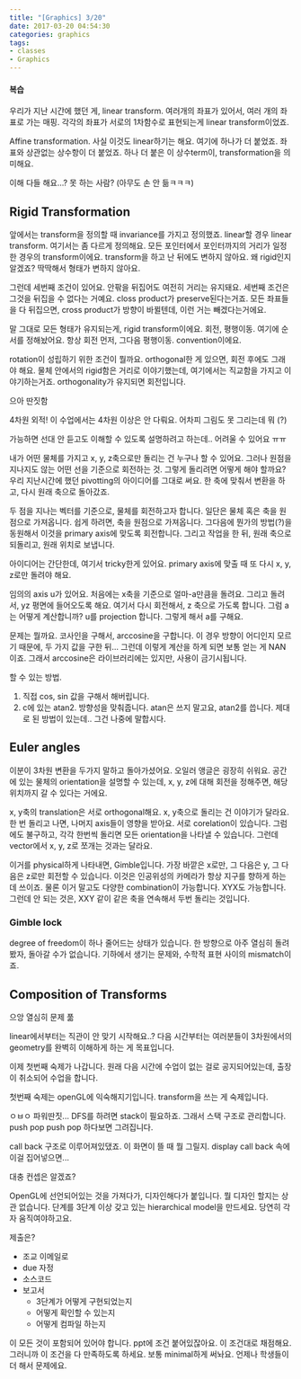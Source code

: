 ```yaml
---
title: "[Graphics] 3/20"
date: 2017-03-20 04:54:30
categories: graphics
tags:
- classes
- Graphics
---
```

#### 복습
우리가 지난 시간에 했던 게, linear transform.
여러개의 좌표가 있어서, 여러 개의 좌표로 가는 매핑.
각각의 좌표가 서로의 1차함수로 표현되는게 linear transform이었죠.

Affine transformation.
사실 이것도 linear하기는 해요.
여기에 하나가 더 붙었죠.
좌표와 상관없는 상수항이 더 붙었죠.
하나 더 붙은 이 상수term이, transformation을 의미해요.

이해 다들 해요...?
못 하는 사람? (아무도 손 안 듦ㅋㅋㅋ)
<!-- more -->

## Rigid Transformation

앞에서는 transform을 정의할 때 invariance를 가지고 정의했죠.
linear할 경우 linear transform.
여기서는 좀 다르게 정의해요.
모든 포인터에서 포인터까지의 거리가 일정한 경우의 transform이에요.
transform을 하고 난 뒤에도 변하지 않아요.
왜 rigid인지 알겠죠?
딱딱해서 형태가 변하지 않아요.

그런데 세번째 조건이 있어요.
안팎을 뒤집어도 여전히 거리는 유지돼요.
세번째 조건은 그것을 뒤집을 수 없다는 거예요.
closs product가 preserve된다는거죠.
모든 좌표들을 다 뒤집으면, cross product가 방향이 바뀔텐데, 이런 거는 빼겠다는거에요.

말 그대로 모든 형태가 유지되는게, rigid transform이에요.
회전, 평행이동.
여기에 순서를 정해놨어요.
항상 회전 먼저, 그다음 평행이동.
convention이에요.

rotation이 성립하기 위한 조건이 뭘까요.
orthogonal한 게 있으면, 회전 후에도 그래야 해요.
물체 안에서의 rigid함은 거리로 이야기했는데, 여기에서는 직교함을 가지고 이야기하는거죠.
orthogonality가 유지되면 회전입니다.

으아 딴짓함

4차원 외적!
이 수업에서는 4차원 이상은 안 다뤄요.
어차피 그림도 못 그리는데 뭐 (?)

가능하면 선대 안 듣고도 이해할 수 있도록 설명하려고 하는데..
어려울 수 있어요 ㅠㅠ

내가 어떤 물체를 가지고 x, y, z축으로만 돌리는 건 누구나 할 수 있어요.
그러나 원점을 지나지도 않는 어떤 선을 기준으로 회전하는 것.
그렇게 돌리려면 어떻게 해야 할까요?
우리 지난시간에 했던 pivotting의 아이디어를 그대로 써요.
한 축에 맞춰서 변환을 하고, 다시 원래 축으로 돌아갔죠.

두 점을 지나는 벡터를 기준으로, 물체를 회전하고자 합니다.
일단은 물체 혹은 축을 원점으로 가져옵니다.
쉽게 하려면, 축을 원점으로 가져옵니다.
그다음에 뭔가의 방법(?)을 동원해서 이것을 primary axis에 맞도록 회전합니다.
그리고 작업을 한 뒤, 원래 축으로 되돌리고, 원래 위치로 보냅니다.

아이디어는 간단한데, 여기서 tricky한게 있어요.
primary axis에 맞출 때 또 다시 x, y, z로만 돌려야 해요.

임의의 axis u가 있어요.
처음에는 x축을 기준으로 얼마-a만큼을 돌려요.
그리고 돌려서, yz 평면에 들어오도록 해요.
여기서 다시 회전해서, z 축으로 가도록 합니다.
그럼 a는 어떻게 계산합니까?
u를 projection 합니다.
그렇게 해서 a를 구해요.

문제는 뭘까요.
코사인을 구해서, arccosine을 구합니다.
이 경우 방향이 어디인지 모르기 때문에, 두 가지 값을 구한 뒤...
그런데 이렇게 계산을 하계 되면 보통 얻는 게 NAN이죠.
그래서 arccosine은 라이브러리에는 있지만, 사용이 금기시됩니다.

할 수 있는 방법.
1. 직접 cos, sin 값을 구해서 해버립니다.
1. c에 있는 atan2. 방향성을 맞춰줍니다.
atan은 쓰지 말고요, atan2를 씁니다.
제대로 된 방법이 있는데.. 그건 나중에 말합시다.


## Euler angles
이분이 3차원 변환을 두가지 말하고 돌아가셨어요.
오일러 앵글은 굉장히 쉬워요.
공간에 있는 물체의 orientation을 설명할 수 있는데,
x, y, z에 대해 회전을 정해주면, 해당 위치까지 갈 수 있다는 거에요.

x, y축의 translation은 서로 orthogonal해요.
x, y축으로 돌리는 건 이야기가 달라요.
한 번 돌리고 나면, 나머지 axis들이 영향을 받아요.
서로 corelation이 있습니다.
그럼에도 불구하고, 각각 한번씩 돌리면 모든 orientation을 나타낼 수 있습니다.
그런데 vector에서 x, y, z로 쪼개는 것과는 달라요.


이거를 physical하게 나타내면, Gimble입니다.
가장 바깥은 x로만, 그 다음은 y, 그 다음은 z로만 회전할 수 있습니다.
이것은 인공위성의 카메라가 항상 지구를 향하게 하는데 쓰이죠.
물론 이거 말고도 다양한 combination이 가능합니다.
XYX도 가능합니다.
그런데 안 되는 것은, XXY 같이 같은 축을 연속해서 두번 돌리는 것입니다.

### Gimble lock
degree of freedom이 하나 줄어드는 상태가 있습니다.
한 방향으로 아주 열심히 돌려봤자, 돌아갈 수가 없습니다.
기하에서 생기는 문제와, 수학적 표현 사이의 mismatch이죠.


## Composition of Transforms
으앙 열심히 문제 풂

linear에서부터는 직관이 안 맞기 시작해요..?
다음 시간부터는 여러분들이 3차원에서의 geometry를 완벽히 이해하게 하는 게 목표입니다.

이제 첫번째 숙제가 나갑니다.
원래 다음 시간에 수업이 없는 걸로 공지되어있는데,
출장이 취소되어 수업을 합니다.

첫번째 숙제는 openGL에 익숙해지기입니다.
transform을 쓰는 게 숙제입니다.

ㅇㅂㅇ 파워딴짓...
DFS를 하려면 stack이 필요하죠.
그래서 스택 구조로 관리합니다.
push pop push pop 하다보면 그려집니다.

call back 구조로 이루어져있댔죠.
이 화면이 뜰 때 뭘 그릴지.
display call back 속에 이걸 집어넣으면...

대충 컨셉은 알겠죠?

OpenGL에 선언되어있는 것을 가져다가, 디자인해다가 붙입니다.
뭘 디자인 할지는 상관 없습니다.
단계를 3단계 이상 갖고 있는 hierarchical model을 만드세요.
당연히 각자 움직여야하고요.

제출은?
* 조교 이메일로
* due 자정
* 소스코드
* 보고서
    * 3단계가 어떻게 구현되었는지
    * 어떻게 확인할 수 있는지
    * 어떻게 컴파일 하는지

이 모든 것이 포함되어 있어야 합니다.
ppt에 조건 붙어있잖아요.
이 조건대로 채점해요.
그러니까 이 조건을 다 만족하도록 하세요.
보통 minimal하게 써놔요.
언제나 학생들이 더 해서 문제에요.


